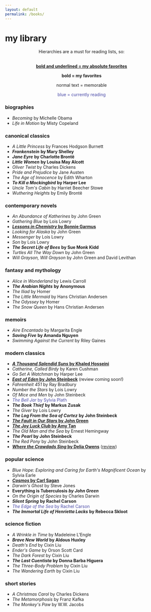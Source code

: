 ```yaml
---
layout: default
permalink: /books/
---
```

# my library 

<div style="text-align:center">

Hierarchies are a must for reading lists, so: <br/><br/>

<span style="font-weight: bold; text-decoration: underline">bold and underlined = my absolute favorites</span> <br/>

<span style="font-weight: bold">bold = my favorites</span> <br/>

normal text = memorable <br/>

<span style="color:#4a4aa8">blue = currently reading</span> <br/>

</div>

### biographies

- *Becoming* by Michelle Obama
- *Life in Motion* by Misty Copeland

### canonical classics

- *A Little Princess* by Frances Hodgson Burnett
- ***Frankenstein*** **by Mary Shelley**
- ***Jane Eyre*** **by Charlotte Brontë**
- ***Little Women*** **by Louisa May Alcott**
- *Oliver Twist* by Charles Dickens
- *Pride and Prejudice* by Jane Austen
- *The Age of Innocence* by Edith Wharton
- ***To Kill a Mockingbird*** **by Harper Lee**
- *Uncle Tom's Cabin* by Harriet Beecher Stowe
- *Wuthering Heights* by Emily Brontë

### contemporary novels

- *An Abundance of Katherines* by John Green
- *Gathering Blue* by Lois Lowry
- <span style="font-weight: bold; text-decoration: underline">*Lessons in Chemistry* by Bonnie Garmus</span>
- *Looking for Alaska* by John Green
- *Messenger* by Lois Lowry
- *Son* by Lois Lowry
- ***The Secret Life of Bees*** **by Sue Monk Kidd**
- *Turtles All The Way Down* by John Green
- *Will Grayson, Will Grayson* by John Green and David Levithan

### fantasy and mythology

- *Alice in Wonderland* by Lewis Carroll
- ***The Arabian Nights*** **by Anonymous**
- *The Iliad* by Homer
- *The Little Mermaid* by Hans Christian Andersen
- *The Odyssey* by Homer
- *The Snow Queen* by Hans Christian Andersen

### memoirs

- *Aire Encantado* by Margarita Engle
- ***Saving Five*** **by Amanda Nguyen**
- *Swimming Against the Current* by Riley Gaines

### modern classics

- <span style="font-weight: bold; text-decoration: underline">*A Thousand Splendid Suns* by Khaled Hosseini</span>
- *Catherine, Called Birdy* by Karen Cushman
- *Go Set A Watchman* by Harper Lee
- <span style="font-weight: bold; text-decoration: underline">*East of Eden* by John Steinbeck</span> (review coming soon!)
- *Fahrenheit 451* by Ray Bradbury
- *Number the Stars* by Lois Lowry
- *Of Mice and Men* by John Steinbeck
- <span style="color:#4a4aa8">*The Bell Jar* by Sylvia Plath</span>
- ***The Book Thief*** **by Markus Zusak**
- *The Giver* by Lois Lowry
- ***The Log From the Sea of Cortez*** **by John Steinbeck**
- <span style="font-weight: bold; text-decoration: underline">*The Fault in Our Stars* by John Green</span>
- <span style="font-weight: bold; text-decoration: underline">*The Joy Luck Club* by Amy Tan</span>
- *The Old Man and the Sea* by Ernest Hemingway
- ***The Pearl*** **by John Steinbeck**
- *The Red Pony* by John Steinbeck
- <span style="font-weight: bold; text-decoration: underline">*Where the Crawdads Sing* by Delia Owens</span> ([review](https://leucinemymind.github.io/2025/07/15/wtcds.html))

### popular science

- *Blue Hope: Exploring and Caring for Earth's Magnificent Ocean* by Sylvia Earle
- <span style="font-weight: bold; text-decoration: underline">*Cosmos* by Carl Sagan</span>
- *Darwin's Ghost* by Steve Jones
- **Everything is Tuberculosis** ***by John Green***
- *On the Origin of Species* by Charles Darwin
- ***Silent Spring*** **by Rachel Carson**
- <span style="color:#4a4aa8">*The Edge of the Sea* by Rachel Carson</span>
- ***The Immortal Life of Henrietta Lacks*** **by Rebecca Skloot**

### science fiction

- *A Wrinkle in Time* by Madeleine L'Engle
- ***Brave New World*** **by Aldous Huxley**
- *Death's End* by Cixin Liu
- *Ender's Game* by Orson Scott Card
- *The Dark Forest* by Cixin Liu
- ***The Last Cuentista*** **by Donna Barba Higuera**
- *The Three-Body Problem* by Cixin Liu
- *The Wandering Earth* by Cixin Liu

### short stories

- *A Christmas Carol* by Charles Dickens
- *The Metamorphosis* by Franz Kafka
- *The Monkey's Paw* by W.W. Jacobs
